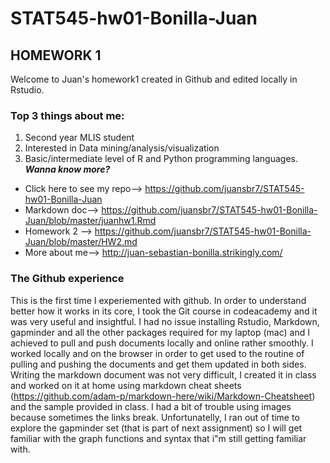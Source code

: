 # STAT545-hw01-Bonilla-Juan
## HOMEWORK 1

Welcome to Juan's homework1 created in Github and edited locally in Rstudio.

### Top 3 things about me: ###
1) Second year MLIS student 
2) Interested in Data mining/analysis/visualization 
3) Basic/intermediate level of R and Python programming languages.   
***Wanna know more?*** 
* Click here to see my repo--> https://github.com/juansbr7/STAT545-hw01-Bonilla-Juan
* Markdown doc--> https://github.com/juansbr7/STAT545-hw01-Bonilla-Juan/blob/master/juanhw1.Rmd
* Homework 2 --> https://github.com/juansbr7/STAT545-hw01-Bonilla-Juan/blob/master/HW2.md
* More about me-->  http://juan-sebastian-bonilla.strikingly.com/


### The Github experience ###
This is the first time I experiemented with github. In order to understand better how it works in its core, I took the Git course in codeacademy and it was very useful and insightful. I had no issue installing Rstudio, Markdown, gapminder and all the other packages required for my laptop (mac) and I achieved to pull and push documents locally and online rather smoothly. I worked locally and on the browser in order to get used to the routine of pulling and pushing the documents and get them updated in both sides. 
Writing the markdown document was not very difficult, I created it in class and worked on it at home using markdown cheat sheets (https://github.com/adam-p/markdown-here/wiki/Markdown-Cheatsheet) and the sample provided in class. I had a bit of trouble using images because sometimes the links break. Unfortunatelly, I ran out of time to explore the gapminder set (that is part of next assignment) so I will get familiar with the graph functions and syntax that i"m still getting familiar with.
